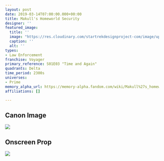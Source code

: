```yaml
---
layout: post
date: 2019-03-14T07:00:00.000+00:00
title: Makull's Homeworld Security
designer: ''
featured_image:
  title: ''
  image: "https://res.cloudinary.com/startrekdesignproject-com/image/upload/v1554919148/PolaricEnergyPlanet_Security.png"
  caption: ''
  alt: ''
types:
- Law Enforcement
franchise: Voyager
primary_reference: S01E03 "Time and Again"
quadrants: Delta
time_period: 2300s
universes:
- Prime
memory_alpha_url: https://memory-alpha.fandom.com/wiki/Makull%27s_homeworld
affiliations: []

---
```

## Canon Image

![](https://res.cloudinary.com/startrekdesignproject-com/image/upload/v1552584188/PolaricEnergySecurity.jpg)

## Onscreen Prop

![](https://res.cloudinary.com/startrekdesignproject-com/image/upload/v1569872159/Makull_sEnergySecurity_Prop.jpg)